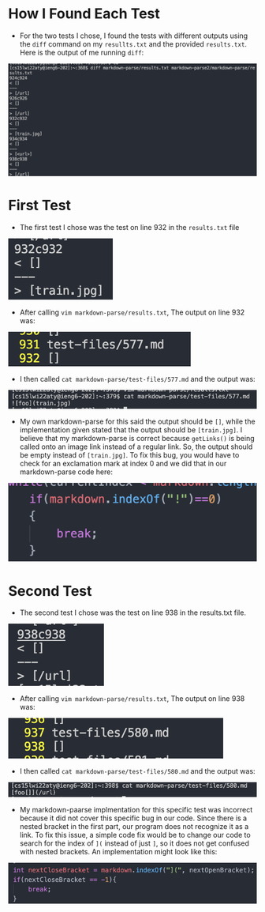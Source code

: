 # How I Found Each Test

- For the two tests I chose, I found the tests with different outputs using the `diff` command on my `resullts.txt` and the provided `results.txt`. Here is the output of me running `diff`:


![image](diff.png)

# First Test 

- The first test I chose was the test on line 932 in the `results.txt` file 

![image](diff1.png)

- After calling `vim markdown-parse/results.txt`,  The output on line 932 was:

![image](932.png)

- I then called `cat markdown-parse/test-files/577.md` and the output was:

![image](test1.png)

- My own markdown-parse for this said the output should be `[]`, while the implementation given stated that the output should be `[train.jpg]`. I believe that my markdown-parse is correct because `getLinks()` is being called onto an image link instead of a regular link. So, the output should be empty instead of `[train.jpg]`. To fix this bug, you would have to check for an exclamation mark at index 0 and we did that in our markdown-parse code here:

![image](fix.png)

# Second Test

- The second test I chose was the test on line 938 in the results.txt file.

![image](diff2.png)

- After calling `vim markdown-parse/results.txt`,  The output on line 938 was:

![image](938.png)

- I then called `cat markdown-parse/test-files/580.md` and the output was: 

![image](test2.png)

- My markdown-paarse implmentation for this specific test was incorrect because it did not cover this specific bug in our code. Since there is a nested bracket in the first part, our program does not recognize it as a link. To fix this issue, a simple code fix would be to change our code to search for the index of `](` instead of just `]`, so it does not get confused with nested brackets. An implementation might look like this:

![image](fix2.png)




